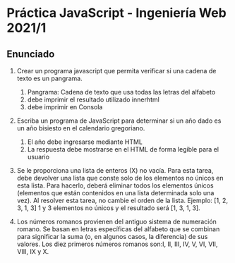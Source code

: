 # Práctica JavaScript - Ingeniería Web 2021/1

## Enunciado

1. Crear un programa javascript que permita verificar si una cadena de texto es un pangrama.

   1. Pangrama: Cadena de texto que usa todas las letras del alfabeto
   2. debe imprimir el resultado utilizado innerhtml
   3. debe imprimir en Consola

2. Escriba un programa de JavaScript para determinar si un año dado es un año bisiesto en el
   calendario gregoriano.

   1. El año debe ingresarse mediante HTML
   2. La respuesta debe mostrarse en el HTML de forma legible para el usuario

3. Se le proporciona una lista de enteros (X) no vacía. Para esta tarea, debe devolver una lista
   que conste solo de los elementos no únicos en esta lista. Para hacerlo, deberá eliminar
   todos los elementos únicos (elementos que están contenidos en una lista determinada solo
   una vez). Al resolver esta tarea, no cambie el orden de la lista. Ejemplo: [1, 2, 3, 1, 3] 1 y 3
   elementos no únicos y el resultado será [1, 3, 1, 3].
4. Los números romanos provienen del antiguo sistema de numeración romano. Se basan en
   letras específicas del alfabeto que se combinan para significar la suma (o, en algunos casos,
   la diferencia) de sus valores. Los diez primeros números romanos son:I, II, III, IV, V, VI, VII, VIII, IX y X.
